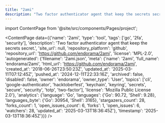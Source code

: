 ```yaml
---
title: "2ami"
description: "Two factor authenticator agent that keep the secrets secret."
---
```

import ContentPage from '@site/src/components/Pages/project';

<ContentPage
    data={{'name': '2ami', 'type': 'tool', 'tags': ['go', '2fa', 'security'], 'description': 'Two factor authenticator agent that keep the secrets secret.', 'site_url': null, 'repository_platform': 'github', 'repository_url': 'https://github.com/endorama/2ami', 'license': 'MPL-2.0', 'autogenerated': {'filename': '2ami.json', 'meta': {'name': '2ami', 'full_name': 'endorama/2ami', 'html_url': 'https://github.com/endorama/2ami', 'created_at': '2018-06-26T23:50:23Z', 'updated_at': '2025-03-11T07:12:45Z', 'pushed_at': '2024-12-11T22:33:16Z', 'archived': false, 'disabled': false, 'owner': 'endorama', 'owner_type': 'User', 'topics': ['cli', 'google-authenticator', 'hacktoberfest', 'keychain', 'keyring', 'secrets', 'secure', 'security', 'totp', 'two-factor'], 'license': 'Mozilla Public License 2.0'}, 'analytics': {'language': 'Go', 'languages': {'Go': 90.72, 'Shell': 9.28}, 'languages_byte': {'Go': 30954, 'Shell': 3165}, 'stargazers_count': 28, 'forks_count': 1, 'open_issues_count': 6, 'forks': 1, 'open_issues': 6, 'watchers': 28, 'updated_at': '2025-03-13T18:36:45Z'}, 'timestamp': '2025-03-13T18:36:45Z'}}}
/>
